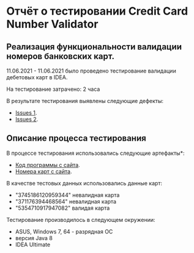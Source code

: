 # Отчёт о тестировании Credit Card Number Validator

## Реализация функциональности валидации номеров банковских карт.

11.06.2021 - 11.06.2021 было проведено тестирование валидации дебетовых карт в IDEA.

На тестирование затрачено: 2 часа

В результате тестирования выявлены следующие дефекты:
* [Issues 1](https://github.com/YelenaDolgopolova/Java1_1/issues/2).
* [Issues 2](https://github.com/YelenaDolgopolova/Java1_1/issues/1).

## Описание процесса тестирования

В процессе тестирования использовались следующие артефакты*:
* [Код программы с сайта](https://github.com/netology-code/javaqa-homeworks/tree/master/intro).
* [Номера карт с сайта](https://www.freeformatter.com/credit-card-number-generator-validator.html).

В качестве тестовых данных использовались данные карт:
* "3745186120959344" невалидная карта
* "371176394468564" невалидная карта
* "5354710917947082" валидая карта

Тестирование производилось в следующем окружении:
* ASUS, Windows 7, 64 - разрядная ОС
* версия Java 8
* IDEA Ultimate
